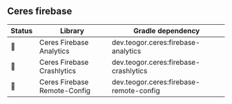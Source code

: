 ## Ceres firebase

| Status | Library | Gradle dependency |
| ------ | ------- | ----------------- |
| 🧪 | Ceres Firebase Analytics | dev.teogor.ceres:firebase-analytics |
| 🧪 | Ceres Firebase Crashlytics | dev.teogor.ceres:firebase-crashlytics |
| 🧪 | Ceres Firebase Remote-Config | dev.teogor.ceres:firebase-remote-config |

